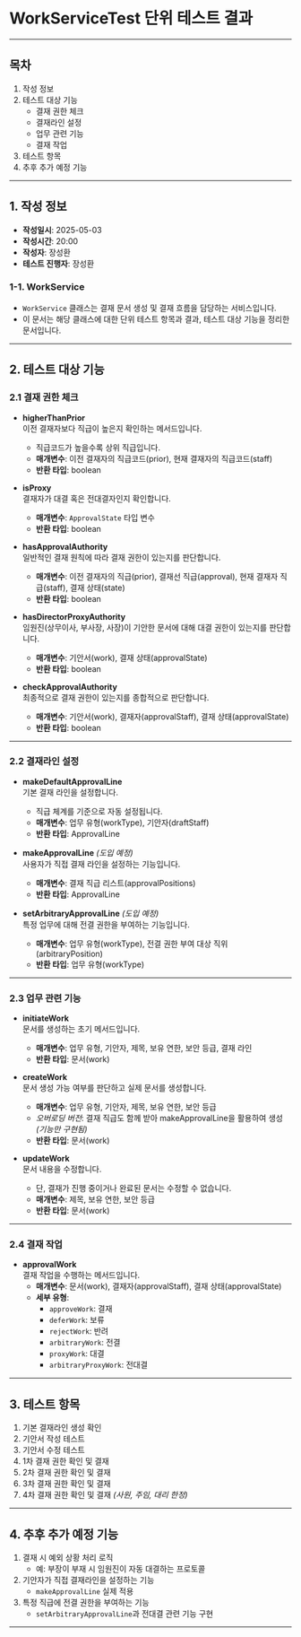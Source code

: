 # WorkServiceTest 단위 테스트 결과

---

## 목차

1. 작성 정보
2. 테스트 대상 기능
    - 결재 권한 체크
    - 결재라인 설정
    - 업무 관련 기능
    - 결재 작업
3. 테스트 항목
4. 추후 추가 예정 기능

---

## 1. 작성 정보

- **작성일시**: 2025-05-03
- **작성시간**: 20:00
- **작성자**: 장성환
- **테스트 진행자**: 장성환

### 1-1. WorkService

- `WorkService` 클래스는 결재 문서 생성 및 결재 흐름을 담당하는 서비스입니다.
- 이 문서는 해당 클래스에 대한 단위 테스트 항목과 결과, 테스트 대상 기능을 정리한 문서입니다.

---

## 2. 테스트 대상 기능

### 2.1 결재 권한 체크

- **higherThanPrior**  
  이전 결재자보다 직급이 높은지 확인하는 메서드입니다.
    - 직급코드가 높을수록 상위 직급입니다.
    - **매개변수**: 이전 결재자의 직급코드(prior), 현재 결재자의 직급코드(staff)
    - **반환 타입**: boolean

- **isProxy**  
  결재자가 대결 혹은 전대결자인지 확인합니다.
    - **매개변수**: `ApprovalState` 타입 변수
    - **반환 타입**: boolean

- **hasApprovalAuthority**  
  일반적인 결재 원칙에 따라 결재 권한이 있는지를 판단합니다.
    - **매개변수**: 이전 결재자의 직급(prior), 결재선 직급(approval), 현재 결재자 직급(staff), 결재 상태(state)
    - **반환 타입**: boolean

- **hasDirectorProxyAuthority**  
  임원진(상무이사, 부사장, 사장)이 기안한 문서에 대해 대결 권한이 있는지를 판단합니다.
    - **매개변수**: 기안서(work), 결재 상태(approvalState)
    - **반환 타입**: boolean

- **checkApprovalAuthority**  
  최종적으로 결재 권한이 있는지를 종합적으로 판단합니다.
    - **매개변수**: 기안서(work), 결재자(approvalStaff), 결재 상태(approvalState)
    - **반환 타입**: boolean

---

### 2.2 결재라인 설정

- **makeDefaultApprovalLine**  
  기본 결재 라인을 설정합니다.
    - 직급 체계를 기준으로 자동 설정됩니다.
    - **매개변수**: 업무 유형(workType), 기안자(draftStaff)
    - **반환 타입**: ApprovalLine

- **makeApprovalLine** *(도입 예정)*  
  사용자가 직접 결재 라인을 설정하는 기능입니다.
    - **매개변수**: 결재 직급 리스트(approvalPositions)
    - **반환 타입**: ApprovalLine

- **setArbitraryApprovalLine** *(도입 예정)*  
  특정 업무에 대해 전결 권한을 부여하는 기능입니다.
    - **매개변수**: 업무 유형(workType), 전결 권한 부여 대상 직위(arbitraryPosition)
    - **반환 타입**: 업무 유형(workType)

---

### 2.3 업무 관련 기능

- **initiateWork**  
  문서를 생성하는 초기 메서드입니다.
    - **매개변수**: 업무 유형, 기안자, 제목, 보유 연한, 보안 등급, 결재 라인
    - **반환 타입**: 문서(work)

- **createWork**  
  문서 생성 가능 여부를 판단하고 실제 문서를 생성합니다.
    - **매개변수**: 업무 유형, 기안자, 제목, 보유 연한, 보안 등급
    - *오버로딩 버전*: 결재 직급도 함께 받아 makeApprovalLine을 활용하여 생성 *(기능만 구현됨)*
    - **반환 타입**: 문서(work)

- **updateWork**  
  문서 내용을 수정합니다.
    - 단, 결재가 진행 중이거나 완료된 문서는 수정할 수 없습니다.
    - **매개변수**: 제목, 보유 연한, 보안 등급
    - **반환 타입**: 문서(work)

---

### 2.4 결재 작업

- **approvalWork**  
  결재 작업을 수행하는 메서드입니다.
    - **매개변수**: 문서(work), 결재자(approvalStaff), 결재 상태(approvalState)
    - **세부 유형**:
        - `approveWork`: 결재
        - `deferWork`: 보류
        - `rejectWork`: 반려
        - `arbitraryWork`: 전결
        - `proxyWork`: 대결
        - `arbitraryProxyWork`: 전대결

---

## 3. 테스트 항목

1. 기본 결재라인 생성 확인
2. 기안서 작성 테스트
3. 기안서 수정 테스트
4. 1차 결재 권한 확인 및 결재
5. 2차 결재 권한 확인 및 결재
6. 3차 결재 권한 확인 및 결재
7. 4차 결재 권한 확인 및 결재 *(사원, 주임, 대리 한정)*

---

## 4. 추후 추가 예정 기능

1. 결재 시 예외 상황 처리 로직
    - 예: 부장이 부재 시 임원진이 자동 대결하는 프로토콜
2. 기안자가 직접 결재라인을 설정하는 기능
    - `makeApprovalLine` 실제 적용
3. 특정 직급에 전결 권한을 부여하는 기능
    - `setArbitraryApprovalLine`과 전대결 관련 기능 구현  

---